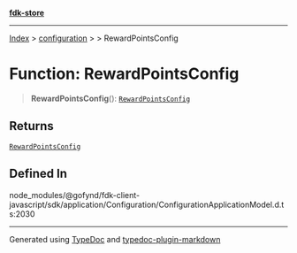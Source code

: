 [**fdk-store**](../../../README.md)
***

[Index](../../../API.md) > [configuration](../../README.md) > [<internal>](../README.md) > RewardPointsConfig

# Function: RewardPointsConfig

> **RewardPointsConfig**(): [`RewardPointsConfig`](../type-aliases/type-alias.RewardPointsConfig.md)

## Returns

[`RewardPointsConfig`](../type-aliases/type-alias.RewardPointsConfig.md)

## Defined In

node\_modules/@gofynd/fdk-client-javascript/sdk/application/Configuration/ConfigurationApplicationModel.d.ts:2030

***
Generated using [TypeDoc](https://typedoc.org/) and [typedoc-plugin-markdown](https://www.npmjs.com/package/typedoc-plugin-markdown)
